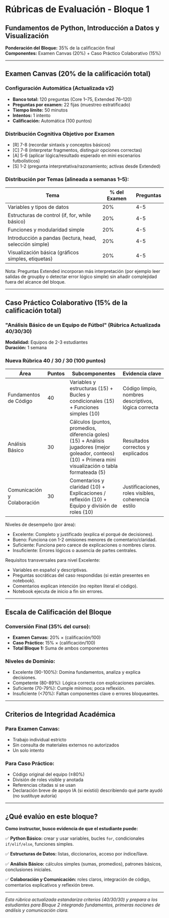 # Rúbricas de Evaluación - Bloque 1
## Fundamentos de Python, Introducción a Datos y Visualización

**Ponderación del Bloque:** 35% de la calificación final  
**Componentes:** Examen Canvas (20%) + Caso Práctico Colaborativo (15%)

---

## Examen Canvas (20% de la calificación total)

### Configuración Automática (Actualizada v2)
- **Banco total:** 120 preguntas (Core 1–75, Extended 76–120)
- **Preguntas por examen:** 22 fijas (muestreo estratificado)
- **Tiempo límite:** 50 minutos
- **Intentos:** 1 intento
- **Calificación:** Automática (100 puntos)

### Distribución Cognitiva Objetivo por Examen
- [R] 7-8 (recordar sintaxis y conceptos básicos)
- [C] 7-8 (interpretar fragmentos, distinguir opciones correctas)
- [A] 5-6 (aplicar lógica/resultado esperado en mini escenarios futbolísticos)
- [S] 1-2 (pregunta interpretativa/razonamiento; activas desde Extended)

### Distribución por Temas (alineada a semanas 1–5):
| Tema | % del Examen | Preguntas |
|------|--------------|-----------|
| Variables y tipos de datos | 20% | 4-5 |
| Estructuras de control (if, for, while básico) | 20% | 4-5 |
| Funciones y modularidad simple | 20% | 4-5 |
| Introducción a pandas (lectura, head, selección simple) | 20% | 4-5 |
| Visualización básica (gráficos simples, etiquetas) | 20% | 4-5 |

Nota: Preguntas Extended incorporan más interpretación (por ejemplo leer salidas de groupby o detectar error lógico simple) sin añadir complejidad fuera del alcance del bloque.

---

## Caso Práctico Colaborativo (15% de la calificación total)

### "Análisis Básico de un Equipo de Fútbol" (Rúbrica Actualizada 40/30/30)
**Modalidad:** Equipos de 2-3 estudiantes  
**Duración:** 1 semana

### Nueva Rúbrica 40 / 30 / 30 (100 puntos)

| Área | Puntos | Subcomponentes | Evidencia clave |
|------|--------|----------------|-----------------|
| Fundamentos de Código | 40 | Variables y estructuras (15) + Bucles y condicionales (15) + Funciones simples (10) | Código limpio, nombres descriptivos, lógica correcta |
| Análisis Básico | 30 | Cálculos (puntos, promedios, diferencia goles) (15) + Análisis jugadores (mejor goleador, conteos) (10) + Primera mini visualización o tabla formateada (5) | Resultados correctos y explicados |
| Comunicación y Colaboración | 30 | Comentarios y claridad (10) + Explicaciones / reflexión (10) + Equipo y división de roles (10) | Justificaciones, roles visibles, coherencia estilo |

Niveles de desempeño (por área):
- Excelente: Completo y justificado (explica el porqué de decisiones).
- Bueno: Funciona con 1-2 omisiones menores de comentario/claridad.
- Suficiente: Funciona pero carece de explicaciones o nombres claros.
- Insuficiente: Errores lógicos o ausencia de partes centrales.

Requisitos transversales para nivel Excelente:
- Variables en español y descriptivas.
- Preguntas socráticas del caso respondidas (si están presentes en notebook).
- Comentarios explican intención (no repiten literal el código).
- Notebook ejecuta de inicio a fin sin errores.

---

## Escala de Calificación del Bloque

### Conversión Final (35% del curso):
- **Examen Canvas:** 20% × (calificación/100)
- **Caso Práctico:** 15% × (calificación/100)
- **Total Bloque 1:** Suma de ambos componentes

### Niveles de Dominio:
- Excelente (90-100%): Domina fundamentos, analiza y explica decisiones.
- Competente (80-89%): Lógica correcta con explicaciones parciales.
- Suficiente (70-79%): Cumple mínimos; poca reflexión.
- Insuficiente (<70%): Faltan componentes clave o errores bloqueantes.

---

## Criterios de Integridad Académica

### Para Examen Canvas:
- Trabajo individual estricto
- Sin consulta de materiales externos no autorizados
- Un solo intento

### Para Caso Práctico:
- Código original del equipo (≥80%)
- División de roles visible y anotada
- Referencias citadas si se usan
- Declaración breve de apoyo IA (si existió) describiendo qué parte ayudó (no sustituye autoría)

---

## ¿Qué evalúo en este bloque?

**Como instructor, busco evidencia de que el estudiante puede:**

✅ **Python Básico:** crear y usar variables, bucles `for`, condicionales `if/elif/else`, funciones simples.

✅ **Estructuras de Datos:** listas, diccionarios, acceso por índice/llave.

✅ **Análisis Básico:** cálculos simples (sumas, promedios), patrones básicos, conclusiones iniciales.

✅ **Colaboración y Comunicación:** roles claros, integración de código, comentarios explicativos y reflexión breve.

---

*Esta rúbrica actualizada estandariza criterios (40/30/30) y prepara a los estudiantes para Bloque 2 integrando fundamentos, primeras nociones de análisis y comunicación clara.*